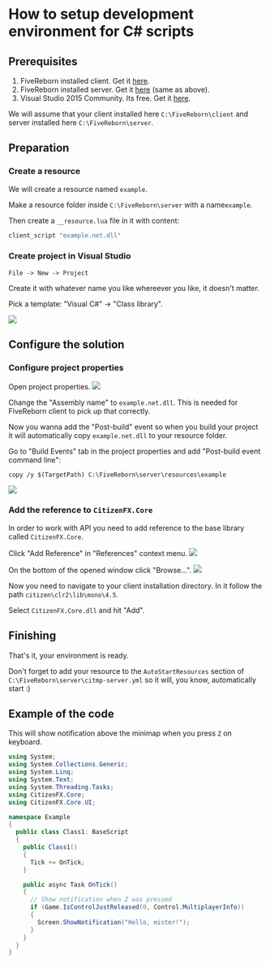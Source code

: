 # How to setup development environment for C# scripts

## Prerequisites

1. FiveReborn installed client. Get it [here](https://forum.fivem.net/t/fivereborn-release/89).
3. FiveReborn installed server. Get it [here](https://forum.fivem.net/t/fivereborn-release/89) (same as above).
2. Visual Studio 2015 Community. Its free. Get it [here](https://www.visualstudio.com/ru/downloads/).

We will assume that your client installed here `C:\FiveReborn\client` and server installed here `C:\FiveReborn\server`.

## Preparation

### Create a resource

We will create a resource named `example`.

Make a resource folder inside `C:\FiveReborn\server` with a name`example`.

Then create a `__resource.lua` file in it with content:
```lua
client_script "example.net.dll"
```

### Create project in Visual Studio

`File -> New -> Project`

Create it with whatever name you like whereever you like, it doesn't matter.

Pick a template: "Visual C#" -> "Class library".

![](https://i.imgur.com/C5dpWHu.png)

## Configure the solution

### Configure project properties

Open project properties.
![](https://i.imgur.com/SSbokJB.png)

Change the "Assembly name" to `example.net.dll`. This is needed for FiveReborn client to pick up that correctly.

Now you wanna add the "Post-build" event so when you build your project it will automatically copy `example.net.dll` to your resource folder.

Go to "Build Events" tab in the project properties and add "Post-build event command line":
```
copy /y $(TargetPath) C:\FiveReborn\server\resources\example
```
![](https://i.imgur.com/6ggUKpg.png)


### Add the reference to `CitizenFX.Core`

In order to work with API you need to add reference to the base library called `CitizenFX.Core`.

Click "Add Reference" in "References" context menu.
![](https://i.imgur.com/yL8Rhhj.png)

On the bottom of the opened window click "Browse...".
![](https://i.imgur.com/n4NAQ4O.png)

Now you need to navigate to your client installation directory. In it follow the path `citizen\clr2\lib\mono\4.5`.

Select `CitizenFX.Core.dll` and hit "Add".

## Finishing

That's it, your environment is ready.

Don't forget to add your resource to the `AutoStartResources` section of `C:\FiveReborn\server\citmp-server.yml` so it will, you know, automatically start :)

## Example of the code

This will show notification above the minimap when you press `Z` on keyboard.

```c#
using System;
using System.Collections.Generic;
using System.Linq;
using System.Text;
using System.Threading.Tasks;
using CitizenFX.Core;
using CitizenFX.Core.UI;

namespace Example
{
  public class Class1: BaseScript
  {
    public Class1()
    {
      Tick += OnTick;
    }

    public async Task OnTick()
    {
      // Show notification when Z was pressed
      if (Game.IsControlJustReleased(0, Control.MultiplayerInfo))
      {
        Screen.ShowNotification("Hello, mister!");
      }
    }
  }
}
```

